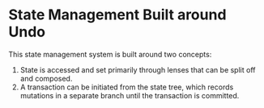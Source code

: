 # State Management Built around Undo

This state management system is built around two concepts:

1. State is accessed and set primarily through lenses that can be split off and composed.
2. A transaction can be initiated from the state tree, which records mutations in a separate branch until the
   transaction is committed.
